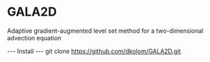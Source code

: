 GALA2D
======

Adaptive gradient-augmented level set method for a two-dimensional advection equation

--- Install ---
git clone https://github.com/dkolom/GALA2D.git

